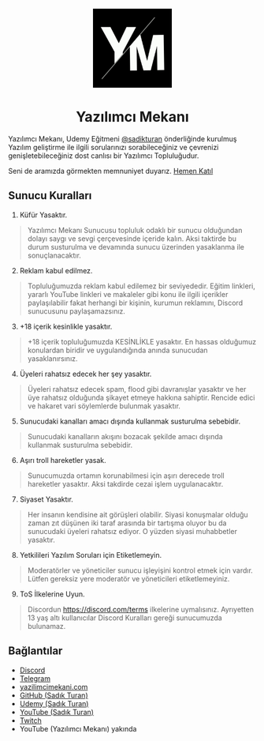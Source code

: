<p align="center">
<a href="https://discord.gg/yazilimcimekani"> <img  width="160px" src="./assets/ym_logo.png" alt="Yazılımcı Mekanı Logo"></img></a>
</p>

<h1 align="center">Yazılımcı Mekanı</h1>

Yazılımcı Mekanı, Udemy Eğitmeni [@sadikturan](https://github.com/sadikturan) önderliğinde kurulmuş Yazılım geliştirme ile ilgili sorularınızı sorabileceğiniz ve çevrenizi genişletebileceğiniz dost canlısı bir Yazılımcı Topluluğudur.

Seni de aramızda görmekten memnuniyet duyarız.
[Hemen Katıl](https://discord.gg/yazilimcimekani)

## Sunucu Kuralları

1. Küfür Yasaktır.

> Yazılımcı Mekanı Sunucusu topluluk odaklı bir sunucu olduğundan dolayı saygı ve sevgi çerçevesinde içeride kalın. Aksi taktirde bu durum susturulma ve devamında sunucu üzerinden yasaklanma ile sonuçlanacaktır.

2. Reklam kabul edilmez.

> Topluluğumuzda reklam kabul edilemez bir seviyededir. Eğitim linkleri, yararlı YouTube linkleri ve makaleler gibi konu ile ilgili içerikler paylaşılabilir fakat herhangi bir kişinin, kurumun reklamını, Discord sunucusunu paylaşamazsınız.

3. +18 içerik kesinlikle yasaktır.

> +18 içerik topluluğumuzda KESİNLİKLE yasaktır. En hassas olduğumuz konulardan biridir ve uygulandığında anında sunucudan yasaklanırsınız.

4. Üyeleri rahatsız edecek her şey yasaktır.

> Üyeleri rahatsız edecek spam, flood gibi davranışlar yasaktır ve her üye rahatsız olduğunda şikayet etmeye hakkına sahiptir. Rencide edici ve hakaret vari söylemlerde bulunmak yasaktır.

5. Sunucudaki kanalları amacı dışında kullanmak susturulma sebebidir.

> Sunucudaki kanalların akışını bozacak şekilde amacı dışında kullanmak susturulma sebebidir.

6. Aşırı troll hareketler yasak.

> Sunucumuzda ortamın korunabilmesi için aşırı derecede troll hareketler yasaktır. Aksi takdirde cezai işlem uygulanacaktır.

7. Siyaset Yasaktır.

> Her insanın kendisine ait görüşleri olabilir. Siyasi konuşmalar olduğu zaman zıt düşünen iki taraf arasında bir tartışma oluyor bu da sunucudaki üyeleri rahatsız ediyor. O yüzden siyasi muhabbetler yasaktır.

8. Yetkilileri Yazılım Soruları için Etiketlemeyin.

> Moderatörler ve yöneticiler sunucu işleyişini kontrol etmek için vardır. Lütfen gereksiz yere moderatör ve yöneticileri etiketlemeyiniz.

9. ToS İlkelerine Uyun.

> Discordun https://discord.com/terms ilkelerine uymalısınız. Ayrıyetten 13 yaş altı kullanıcılar Discord Kuralları gereği sunucumuzda bulunamaz.

## Bağlantılar

- [Discord](https://discord.gg/yazilimcimekani)
- [Telegram](https://t.me/sadikturancom)
- [yazilimcimekani.com](https://yazilimcimekani.com)
- [GitHub (Sadık Turan)](https://github.com/sadikturan)
- [Udemy (Sadık Turan)](https://udemy.com/user/sadikturan)
- [YouTube (Sadık Turan)](https://www.youtube.com/channel/UCSSAUgEJcooorKS9Ty4uoPA)
- [Twitch](https://twitch.tv/yazilimcimekani)
- YouTube (Yazılımcı Mekanı) yakında